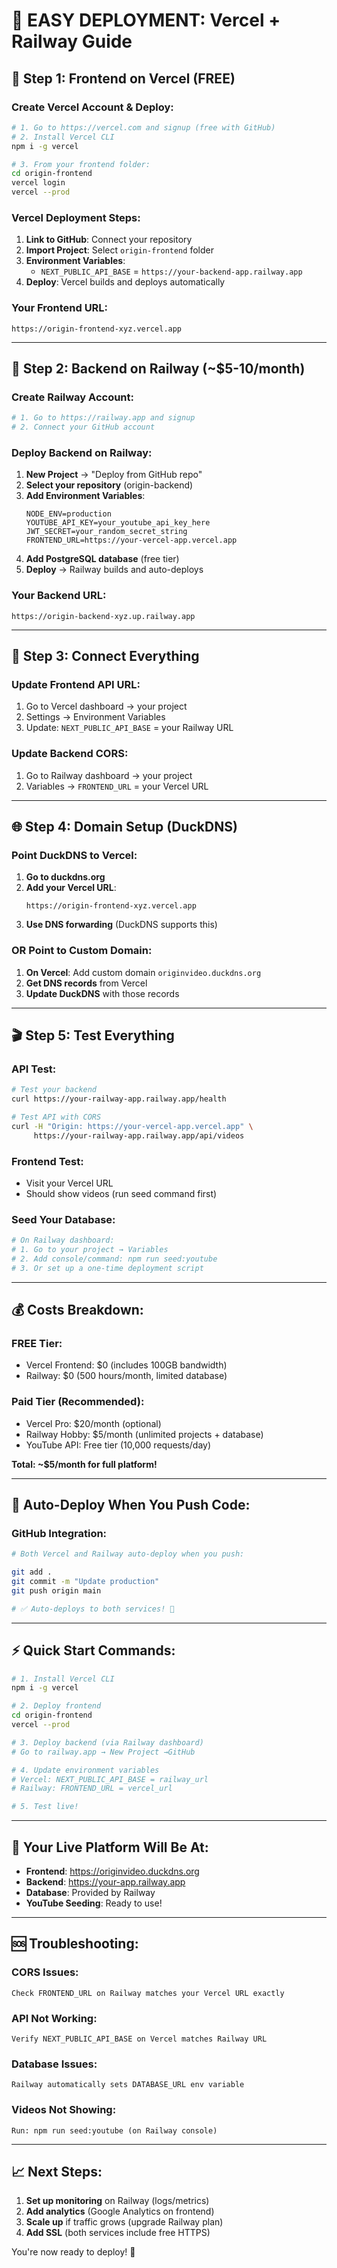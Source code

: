 # 🚀 EASY DEPLOYMENT: Vercel + Railway Guide

## 📱 Step 1: Frontend on Vercel (FREE)

### Create Vercel Account & Deploy:
```bash
# 1. Go to https://vercel.com and signup (free with GitHub)
# 2. Install Vercel CLI
npm i -g vercel

# 3. From your frontend folder:
cd origin-frontend
vercel login
vercel --prod
```

### Vercel Deployment Steps:
1. **Link to GitHub**: Connect your repository
2. **Import Project**: Select `origin-frontend` folder  
3. **Environment Variables**: 
   - `NEXT_PUBLIC_API_BASE` = `https://your-backend-app.railway.app`
4. **Deploy**: Vercel builds and deploys automatically

### Your Frontend URL:
```
https://origin-frontend-xyz.vercel.app
```

---

## 🔧 Step 2: Backend on Railway (~$5-10/month)

### Create Railway Account:
```bash
# 1. Go to https://railway.app and signup
# 2. Connect your GitHub account
```

### Deploy Backend on Railway:
1. **New Project** → "Deploy from GitHub repo"
2. **Select your repository** (origin-backend)
3. **Add Environment Variables**:
   ```
   NODE_ENV=production
   YOUTUBE_API_KEY=your_youtube_api_key_here
   JWT_SECRET=your_random_secret_string
   FRONTEND_URL=https://your-vercel-app.vercel.app
   ```
4. **Add PostgreSQL database** (free tier)
5. **Deploy** → Railway builds and auto-deploys

### Your Backend URL:
```
https://origin-backend-xyz.up.railway.app
```

---

## 🔗 Step 3: Connect Everything

### Update Frontend API URL:
1. Go to Vercel dashboard → your project
2. Settings → Environment Variables  
3. Update: `NEXT_PUBLIC_API_BASE` = your Railway URL

### Update Backend CORS:
1. Go to Railway dashboard → your project
2. Variables → `FRONTEND_URL` = your Vercel URL

---

## 🌐 Step 4: Domain Setup (DuckDNS)

### Point DuckDNS to Vercel:
1. **Go to duckdns.org**
2. **Add your Vercel URL**: 
   ```
   https://origin-frontend-xyz.vercel.app
   ```
3. **Use DNS forwarding** (DuckDNS supports this)

### OR Point to Custom Domain:
1. **On Vercel**: Add custom domain `originvideo.duckdns.org`
2. **Get DNS records** from Vercel
3. **Update DuckDNS** with those records

---

## 🎬 Step 5: Test Everything

### API Test:
```bash
# Test your backend
curl https://your-railway-app.railway.app/health

# Test API with CORS
curl -H "Origin: https://your-vercel-app.vercel.app" \
     https://your-railway-app.railway.app/api/videos
```

### Frontend Test:
- Visit your Vercel URL
- Should show videos (run seed command first)

### Seed Your Database:
```bash
# On Railway dashboard:
# 1. Go to your project → Variables
# 2. Add console/command: npm run seed:youtube  
# 3. Or set up a one-time deployment script
```

---

## 💰 Costs Breakdown:

### **FREE Tier:**
- Vercel Frontend: $0 (includes 100GB bandwidth)
- Railway: $0 (500 hours/month, limited database)

### **Paid Tier (Recommended):**
- Vercel Pro: $20/month (optional)
- Railway Hobby: $5/month (unlimited projects + database)
- YouTube API: Free tier (10,000 requests/day)

**Total: ~$5/month for full platform!**

---

## 🔄 Auto-Deploy When You Push Code:

### GitHub Integration:
```bash
# Both Vercel and Railway auto-deploy when you push:

git add .
git commit -m "Update production"
git push origin main

# ✅ Auto-deploys to both services! 🎉
```

---

## ⚡ Quick Start Commands:

```bash
# 1. Install Vercel CLI
npm i -g vercel

# 2. Deploy frontend
cd origin-frontend
vercel --prod

# 3. Deploy backend (via Railway dashboard)
# Go to railway.app → New Project →GitHub

# 4. Update environment variables
# Vercel: NEXT_PUBLIC_API_BASE = railway_url
# Railway: FRONTEND_URL = vercel_url

# 5. Test live!
```

---

## 🎯 Your Live Platform Will Be At:

- **Frontend**: https://originvideo.duckdns.org
- **Backend**: https://your-app.railway.app  
- **Database**: Provided by Railway
- **YouTube Seeding**: Ready to use!

---

## 🆘 Troubleshooting:

### CORS Issues:
```
Check FRONTEND_URL on Railway matches your Vercel URL exactly
```

### API Not Working:
```
Verify NEXT_PUBLIC_API_BASE on Vercel matches Railway URL
```

### Database Issues:
```
Railway automatically sets DATABASE_URL env variable
```

### Videos Not Showing:
```
Run: npm run seed:youtube (on Railway console)
```

---

## 📈 Next Steps:

1. **Set up monitoring** on Railway (logs/metrics)
2. **Add analytics** (Google Analytics on frontend)
3. **Scale up** if traffic grows (upgrade Railway plan)
4. **Add SSL** (both services include free HTTPS)

You're now ready to deploy! 🚀
